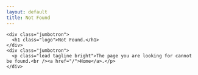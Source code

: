 ```yaml
---
layout: default
title: Not Found
---
```


<div class="full-width texture">
  <div class="container-narrow">
  
    <div class="jumbotron">
      <h1 class="logo">Not Found.</h1>
    </div>
    <div class="jumbotron">
      <p class="lead tagline bright">The page you are looking for cannot be found.<br /><a href="/">Home</a>.</p>
    </div>

  </div>
</div>
